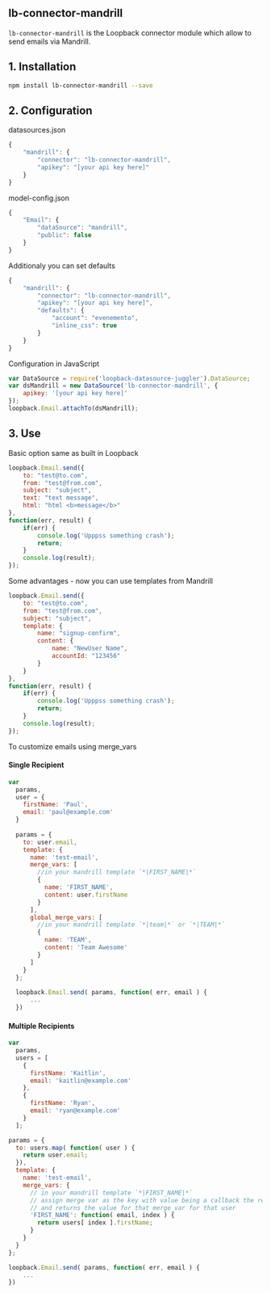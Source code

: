 ## lb-connector-mandrill

`lb-connector-mandrill` is the Loopback connector module which allow to send emails via Mandrill.

## 1. Installation
```sh
npm install lb-connector-mandrill --save
```

## 2. Configuration

datasources.json

```js
{
    "mandrill": {
        "connector": "lb-connector-mandrill",
        "apikey": "[your api key here]"
    }
}
```

model-config.json

```js
{
    "Email": {
        "dataSource": "mandrill",
        "public": false
    }
}
```

Additionaly you can set defaults

```js
{
    "mandrill": {
        "connector": "lb-connector-mandrill",
        "apikey": "[your api key here]",
        "defaults": {
            "account": "evenemento",
            "inline_css": true
        }
    }
}
```

Configuration in JavaScript

```js
var DataSource = require('loopback-datasource-juggler').DataSource;
var dsMandrill = new DataSource('lb-connector-mandrill', {
    apikey: '[your api key here]'
});
loopback.Email.attachTo(dsMandrill);
```

## 3. Use

Basic option same as built in Loopback

```js
loopback.Email.send({
    to: "test@to.com",
    from: "test@from.com",
    subject: "subject",
    text: "text message",
    html: "html <b>message</b>"
},
function(err, result) {
    if(err) {
        console.log('Upppss something crash');
        return;
    }
    console.log(result);
});
```

Some advantages - now you can use templates from Mandrill

```js
loopback.Email.send({
    to: "test@to.com",
    from: "test@from.com",
    subject: "subject",
    template: {
        name: "signup-confirm",
        content: {
            name: "NewUser Name",
            accountId: "123456"
        }
    }
},
function(err, result) {
    if(err) {
        console.log('Upppss something crash');
        return;
    }
    console.log(result);
});
```

To customize emails using merge_vars
 
#### Single Recipient
```js
var
  params,
  user = {
    firstName: 'Paul',
    email: 'paul@example.com'
  }
  
  params = {
    to: user.email,
    template: {
      name: 'test-email',
      merge_vars: [ 
        //in your mandrill template `*|FIRST_NAME|*`
        {
          name: 'FIRST_NAME',
          content: user.firstName
        }
      ],
      global_merge_vars: [
        //in your mandrill template `*|team|*` or `*|TEAM|*`
        {
          name: 'TEAM',
          content: 'Team Awesome'
        }
      ]
    }
  };
  
  loopback.Email.send( params, function( err, email ) {
      ...
  })
```
        
#### Multiple Recipients 
```js
var
  params,
  users = [
    {
      firstName: 'Kaitlin',
      email: 'kaitlin@example.com'
    },
    {
      firstName: 'Ryan',
      email: 'ryan@example.com'
    }
  ];

params = {
  to: users.map( function( user ) {
    return user.email;
  }),   
  template: {
    name: 'test-email',
    merge_vars: {
      // in your mandrill template `*|FIRST_NAME|*`
      // assign merge var as the key with value being a callback the recieves email and index
      // and returns the value for that merge_var for that user
      'FIRST_NAME': function( email, index ) {
        return users[ index ].firstName;
      }
    }
  }
};

loopback.Email.send( params, function( err, email ) {
    ...
})
```
